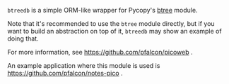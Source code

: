 `btreedb` is a simple ORM-like wrapper for Pycopy's
[btree](https://pycopy.readthedocs.io/en/latest/library/btree.html)
module.

Note that it's recommended to use the `btree` module directly, but if
you want to build an abstraction on top of it, `btreedb` may show an
example of doing that.

For more information, see https://github.com/pfalcon/picoweb .

An example application where this module is used is
https://github.com/pfalcon/notes-pico .
